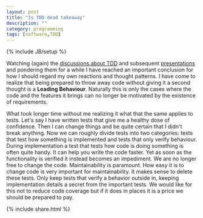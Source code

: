 ```yaml
---
layout: post
title: "Is TDD dead takeaway"
description: ""
category: programming
tags: [software,TDD]
---
```

{% include JB/setup %}

Watching (again) the
[discussions about TDD](http://martinfowler.com/articles/is-tdd-dead/) and
subsequent [presentations](http://www.infoq.com/presentations/tdd-original) and
pondering them for a while I have reached an important conclusion for how I
should regard my own reactions and thought patterns. I have come to realize that
being prepared to throw away code without giving it a second thought is a
**Leading Behaviour**. Naturally this is only the cases where the code and the
features it brings can no longer be motivated by the existence of requirements.

What took longer time without me realizing it what that the same applies to
tests. Let's say I have written tests that give me a healthy dose of confidence.
Then I can change things and be quite certain that I didn't break anything. Now
we can roughly divide tests into two categories: tests that test how something
is implemented and tests that only verify behaviour. During implementation a
test that tests how code is doing something is often quite handy. It can help
you write the code faster. Yet as soon as the functionality is verified it
instead becomes an impediment. We are no longer free to change the code.
Maintainability is paramount. How easy it is to change code is very important
for maintainability. It makes sense to delete these tests. Only keep tests that
verify a behavior outside in, keeping implementation details a secret from the
important tests. We would like for this not to reduce code coverage but if it
does in places it is a price we should be prepared to pay.

{% include share.html %}
